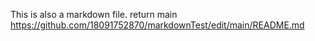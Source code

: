This is also a markdown file.
return main <https://github.com/18091752870/markdownTest/edit/main/README.md>
